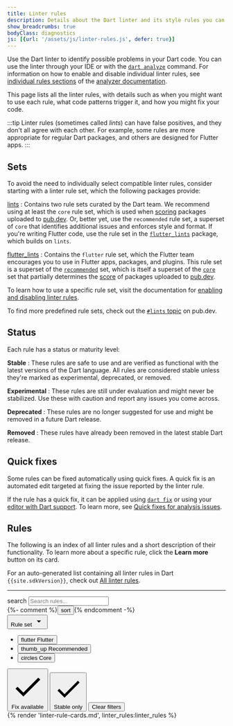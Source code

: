 ```yaml
---
title: Linter rules
description: Details about the Dart linter and its style rules you can choose.
show_breadcrumbs: true
bodyClass: diagnostics
js: [{url: '/assets/js/linter-rules.js', defer: true}]
---
```


Use the Dart linter to identify possible problems in your Dart code.
You can use the linter through your IDE
or with the [`dart analyze`](/tools/dart-analyze) command.
For information on how to enable and disable individual linter rules, see
[individual rules sections][] of the [analyzer documentation][].

[individual rules sections]: /tools/analysis#individual-rules
[analyzer documentation]: /tools/analysis

This page lists all the linter rules,
with details such as when you might want to use each rule,
what code patterns trigger it, and
how you might fix your code.

:::tip
Linter rules (sometimes called _lints_) can have false positives,
and they don't all agree with each other.
For example, some rules are more appropriate for regular Dart packages,
and others are designed for Flutter apps.
:::

<a id="predefined-rule-sets"></a>
## Sets

To avoid the need to individually select compatible linter rules,
consider starting with a linter rule set,
which the following packages provide:

<a id="lints"></a>

[lints][]
: Contains two rule sets curated by the Dart team. 
  We recommend using at least the `core` rule set, 
  which is used when [scoring]({{site.pub}}/help/scoring) 
  packages uploaded to [pub.dev]({{site.pub}}). 
  Or, better yet, use the `recommended` rule set, 
  a superset of `core` that identifies additional issues
  and enforces style and format. 
  If you're writing Flutter code, 
  use the rule set in the [`flutter_lints`](#flutter_lints) package,
  which builds on `lints`.

<a id="flutter_lints"></a>

[flutter_lints][]
: Contains the `flutter` rule set,
  which the Flutter team encourages you to use
  in Flutter apps, packages, and plugins.
  This rule set is a superset of the [`recommended`](#lints) set,
  which is itself a superset of the [`core`](#lints) set that
  partially determines the [score]({{site.pub}}/help/scoring) of
  packages uploaded to [pub.dev]({{site.pub}}).

[lints]: {{site.pub-pkg}}/lints
[flutter_lints]: {{site.pub-pkg}}/flutter_lints

To learn how to use a specific rule set,
visit the documentation for [enabling and disabling linter rules][].

To find more predefined rule sets,
check out the [`#lints` topic]({{site.pub-pkg}}?q=topic:lints) on pub.dev.

[enabling and disabling linter rules]: /tools/analysis#enabling-linter-rules

<a id="maturity-levels"></a>
## Status

Each rule has a status or maturity level:

**Stable**
: These rules are safe to use and are verified as functional
  with the latest versions of the Dart language.
  All rules are considered stable unless
  they're marked as experimental, deprecated, or removed.

**Experimental**
: These rules are still under evaluation and might never be stabilized.
  Use these with caution and report any issues you come across.

**Deprecated**
: These rules are no longer suggested for use
  and might be removed in a future Dart release.

**Removed**
: These rules have already been removed in the
  latest stable Dart release.

## Quick fixes

Some rules can be fixed automatically using quick fixes.
A quick fix is an automated edit 
targeted at fixing the issue
reported by the linter rule.

If the rule has a quick fix,
it can be applied using [`dart fix`](/tools/dart-fix)
or using your [editor with Dart support](/tools#editors).
To learn more, see [Quick fixes for analysis issues][].

[Quick fixes for analysis issues]: https://medium.com/dartlang/quick-fixes-for-analysis-issues-c10df084971a

## Rules

The following is an index of all linter rules and 
a short description of their functionality.
To learn more about a specific rule, 
click the **Learn more** button on its card.

For an auto-generated list containing all linter rules
in Dart `{{site.sdkVersion}}`,
check out [All linter rules](/tools/linter-rules/all).

---

<section id="filter-and-search" class="hidden">
  <div class="search-row">
    <div class="search-wrapper">
      <span class="material-symbols leading-icon" aria-hidden="true">search</span>
      <input type="search" placeholder="Search rules..." aria-label="Search linter rules by names">
    </div>
    {%- comment %}<button class="empty-button icon-button" id="sort">
      <span class="material-symbols">sort</span>
    </button>{% endcomment -%}
  </div>

  <div class="chip-set">
    <div class="button-menu-wrapper">
      <button class="chip select-chip" data-menu="rule-set-menu" data-title="Rule set" aria-controls="rule-set-menu" aria-expanded="false">
        <span class="label">Rule set</span>
        <svg class="chip-icon trailing-icon" width="24" height="24" viewBox="0 0 24 24" aria-hidden="true">
          <path d="M7 10l5 5 5-5H7z"></path>
        </svg>
      </button>
      <div id="rule-set-menu" class="select-menu">
      <ul role="listbox">
      <li><button data-filter="inFlutter" role="option" aria-selected="false">
        <span class="material-symbols" aria-hidden="true">flutter</span>
        <span class="label">Flutter</span>
      </button></li>
      <li><button data-filter="inRecommended" role="option" aria-selected="false">
        <span class="material-symbols" aria-hidden="true">thumb_up</span>
        <span class="label">Recommended</span>
      </button></li>
      <li><button data-filter="inCore" role="option" aria-selected="false">
        <span class="material-symbols" aria-hidden="true">circles</span>
        <span class="label">Core</span>
      </button></li>
      </ul>
      </div>
    </div>
    <button class="chip filter-chip" data-filter="hasFix" role="checkbox" aria-checked="false" aria-label="Show only lints with a fix available">
      <svg class="chip-icon leading-icon" viewBox="0 0 18 18" aria-hidden="true">
        <path d="M6.75012 12.1274L3.62262 8.99988L2.55762 10.0574L6.75012 14.2499L15.7501 5.24988L14.6926 4.19238L6.75012 12.1274Z"></path>
      </svg>
      <span class="label">Fix available</span>
    </button>
    <button class="chip filter-chip" data-filter="stable" role="checkbox" aria-checked="false" aria-label="Show only released, stable rules">
      <svg class="chip-icon leading-icon" viewBox="0 0 18 18" aria-hidden="true">
        <path d="M6.75012 12.1274L3.62262 8.99988L2.55762 10.0574L6.75012 14.2499L15.7501 5.24988L14.6926 4.19238L6.75012 12.1274Z"></path>
      </svg>
      <span class="label">Stable only</span>
    </button>
    <button class="text-button" id="reset-filters">Clear filters</button>
  </div>
</section>

<section class="content-search-results">
  <div class="card-grid" id="lint-cards">
    {% render 'linter-rule-cards.md', linter_rules:linter_rules %}
  </div>
</section>

[Dart style guide]: /effective-dart/style
